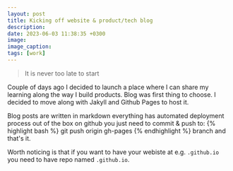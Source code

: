 ```yaml
---
layout: post
title: Kicking off website & product/tech blog
description:
date: 2023-06-03 11:38:35 +0300
image:
image_caption:
tags: [work]
---
```


> It is never too late to start

Couple of days ago I decided to launch a place where I can share my learning along the way I build products. 
Blog was first thing to choose. 
I decided to move along with Jakyll and Github Pages to host it. 

Blog posts are written in markdown everything has automated deployment process out of the box on github you just need
to commit & push to: 
{% highlight bash %}
git push origin gh-pages
{% endhighlight %}
branch and that's it. 

Worth noticing is that if you want to have your webiste at e.g. <code><github-username>.github.io</code> you need to have repo named <code><github-username>.github.io</code>.